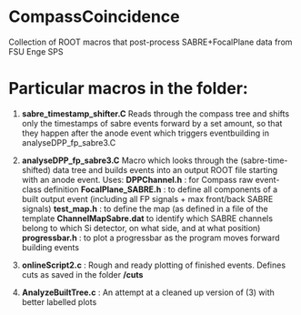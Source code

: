 # CompassCoincidence
Collection of ROOT macros that post-process SABRE+FocalPlane data from FSU Enge SPS 

# Particular macros in the folder:
1. **sabre_timestamp_shifter.C**
Reads through the compass tree and shifts only the timestamps of sabre events forward by a set amount, so that they happen after the anode event which triggers eventbuilding in analyseDPP_fp_sabre3.C

2. **analyseDPP_fp_sabre3.C**
Macro which looks through the (sabre-time-shifted) data tree and builds events into an output ROOT file starting with an anode event. 
Uses:
**DPPChannel.h**  : for Compass raw event-class definition
**FocalPlane_SABRE.h** : to define all components of a built output event (including all FP signals + max front/back SABRE signals)
**test_map.h** : to define the map (as defined in a file of the template **ChannelMapSabre.dat** to identify which SABRE channels belong to which Si detector, on what side, and at what position)
**progressbar.h** : to plot a progressbar as the program moves forward building events

3. **onlineScript2.c** : Rough and ready plotting of finished events. Defines cuts as saved in the folder **/cuts** 
4. **AnalyzeBuiltTree.c** : An attempt at a cleaned up version of (3) with better labelled plots
